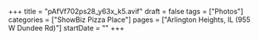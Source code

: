 +++
title = "pAfVf702ps28_y63x_k5.avif"
draft = false
tags = ["Photos"]
categories = ["ShowBiz Pizza Place"]
pages = ["Arlington Heights, IL (955 W Dundee Rd)"]
startDate = ""
+++
